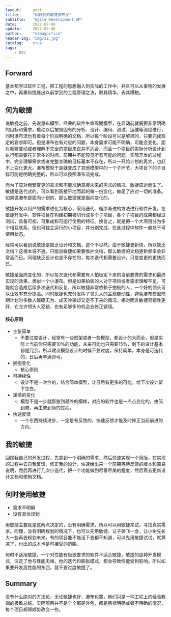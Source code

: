 ```yaml
---
layout:     post
title:      "回顾我的敏捷流开发"
subtitle:   "Agile Development,AM"
date:       2022-07-08
update:     2022-07-08
author:     "elmagnifico"
header-img: "img/z2.jpg"
catalog:    true
tags:
    - DEV
---
```


## Forward

基本都学过软件工程，把工程的思想融入到实际的工作中，并且可以从事物的发展之中，再重新提炼出以前学到的工程管理之法，取其精华，去其糟粕。



## 何为敏捷

说敏捷之前，先说瀑布模型，经典的软件生命周期模型，在启动前就需要非常明确的目标和需求，启动以后按照固有的分析、设计、编码、测试、运维等流程进行，同时瀑布流也有着每个阶段明确的文档，所以每个阶段可以是解耦的，只要完成规定的要求即可。但是瀑布也有对应的问题，本身需求可能不明确，可能会变化，面对频繁变动或者理解不完全的项目来说并不适合，而且一个项目的实际分析设计到执行都需要花非常多的时间，前期并不能预见所有可能的问题。实际开发的过程中，完全理解需求或者完整准确的目标基本不存在，所以一开始计划的再大，也赶不上变化更大。瀑布模型于是就变成了其他模型中的一个子环节，大项目下的子目标可能是明确完整的，所以可以按照瀑布流完成。



而为了应对频繁变更的需求和不能准确掌握未来的需求的情况，敏捷应运而生了。敏捷是迭代式的，可以看到高楼平地而起的每一份变化，做足了应对一切的准备。如果说瀑布是面向计划的，那么敏捷就是面向变化的。

敏捷开发以用户的需求进化为核心，采用迭代、循序渐进的方法进行软件开发。在敏捷开发中，软件项目在构建初期被切分成多个子项目，各个子项目的成果都经过测试，具备可视、可集成和可运行使用的特征。换言之，就是把一个大项目分为多个相互联系，但也可独立运行的小项目，并分别完成，在此过程中软件一直处于可使用状态。

经常可以看到说敏捷是缺乏设计和文档，这个不尽然。由于敏捷更新快，所以缺乏文档？这根本说不通。只能说敏捷如果要维护文档，那么敏捷的文档更新频率会非常高而已。同理缺乏设计也是不存在的，每次迭代都需要设计，只是变更的更快而已。

敏捷是面向变化的，所以每次迭代都需要有人拍板定下来的当前要做的需求和最终实现的效果，类似一个小瀑布。但是如果拍板的人对于项目或者需求理解不足，可能就会造成后续多次迭代和反复，所以敏捷非常依赖于拍板的人，一个好的领头可以让效率充分提高。同时敏捷也充分发挥了领头人的主观能动性，避免瀑布模型前期计划时多数人碌碌无为、成天吵架却又定不下来的情况。相对而言敏捷容错性更好，它允许领头人犯错，也有足够多的机会去修正错误。



#### 核心原则

- 主张简单
  - 不要过度设计，经常有一些框架或者一些模型，都设计的大而全，但是实际上当前你只需要10%的功能，未来可能也只需要15%，剩下的设计基本都是冗余。所以建议模型设计的时候不要过度，保持简单，本身是可迭代的，日后再丰满即可。
- 拥抱变化
  - 核心原则
- 可持续性
  - 设计不是一次性的，结合简单模型，让日后有更多的可能，给下次设计留下空白。
- 递增的变化
  - 模型不是一步就膨胀到最终的模样，对应的软件也是一点点变化的，由简到繁，再由繁到简的过程。
- 快速反馈
  - 一个东西持续进步，一定是有反馈的，快速反馈才能及时修正当前前进的方向。



## 我的敏捷

回顾我自己的开发过程，先拿到一个明确的需求，然后快速实现一个简版，在实现的过程中去自我反馈，修正我的设计，快速给出来一个前期等待反馈的版本和简易说明，然后再进行几次小迭代，把一个功能做到尽善尽美的程度，然后再去更新设计文档和使用文档。



## 何时使用敏捷

- 需求不明确
- 没有具体规划

用敏捷主要就是这两点决定的，没有明确需求，所以可以用敏捷来试，寻找真实需求。同理，没有明确规划的情况下，也可以先用敏捷，让子弹飞一会，让小树先长大一些再去规划未来。有的项目能不能活下去都不知道，可以先用敏捷试试，就算凉了，付出的成本也是可接受的范围。



何时不适用敏捷，一个对性能有极致要求的软件不适合敏捷，敏捷的这种开发模式，注定了他与性能无缘，他的迭代和膨胀模式，都会导致性能受到影响。所以如果要开发高性能的东西，就不要过度敏捷了。



## Summary

没有什么绝对的方法论，无论敏捷也好，瀑布也罢，他们只是一种工程上的经验教训的极致总结。实际项目并不是个个都是外包，都是目标明确或者不明确的情况，每个项目都得顺势改变一些。

